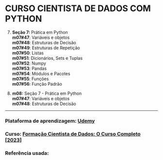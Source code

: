 # CURSO CIENTISTA DE DADOS COM PYTHON

7. **Seção 7:** Prática em Python <br />
   **m07#47**: Variáveis e objetos <br />
   **m07#48**: Estruturas de Decisão <br />
   **m07#49**: Estruturas de Repetição <br />
   **m07#50**: Listas <br />
   **m07#51**: Dicionários, Sets e Tuplas <br />
   **m07#52**: Numpy <br />
   **m07#53**: Pandas <br />
   **m07#54**: Módulos e Pacotes <br />
   **m07#55**: Funções <br />
   **m07#56**: Função Padrão <br />

2. **m08:** Seção 7 - Prática em Python <br />
       **m07#47**: Variáveis e objetos <br />
       **m07#48**: Estruturas de Decisão <br />

---
### Plataforma de aprendizagem: [Udemy](https://www.udemy.com/)
### Curso: [Formação Cientista de Dados: O Curso Completo [2023]](https://www.udemy.com/course/cientista-de-dados/learn/lecture/21170128?start=0#overview)
### Referência usada:

